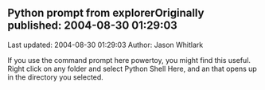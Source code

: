 ## Python prompt from explorerOriginally published: 2004-08-30 01:29:03 
Last updated: 2004-08-30 01:29:03 
Author: Jason Whitlark 
 
If you use the command prompt here powertoy, you might find this useful.  Right click on any folder and select Python Shell Here, and an that opens up in the directory you selected.